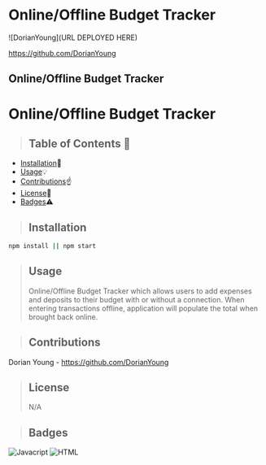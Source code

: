 # Online/Offline Budget Tracker

![DorianYoung](URL DEPLOYED HERE)

https://github.com/DorianYoung

<h2>Online/Offline Budget Tracker</h2>
    
# Online/Offline Budget Tracker

> ## **Table of Contents** :notebook:

- [Installation](#Installation):wrench:
- [Usage](#Usage):bulb:
- [Contributions](#Contributions):point_up:
- [License](#License):lock_with_ink_pen:
- [Badges](#Badges):warning:

> ## Installation

```sh
npm install || npm start
```

> ## Usage
>
> Online/Offline Budget Tracker which allows users to add expenses and deposits to their budget with or without a connection. When entering transactions offline, application will populate the total when brought back online.

> ## Contributions

Dorian Young - https://github.com/DorianYoung

> ## License
>
> N/A

> ## Badges

![Javacript](https://img.shields.io/badge/EXAMPLE-77%25-yellow)
![HTML](https://img.shields.io/badge/EXAMPLE-17%25-red)
